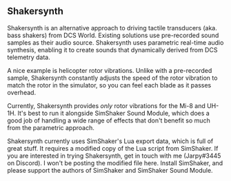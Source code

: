## Shakersynth

Shakersynth is an alternative approach to driving tactile transducers (aka. bass
shakers) from DCS World. Existing solutions use pre-recorded sound samples as
their audio source. Shakersynth uses parametric real-time audio synthesis,
enabling it to create sounds that dynamically derived from DCS telemetry data.

A nice example is helicopter rotor vibrations. Unlike with a pre-recorded
sample, Shakersynth constantly adjusts the speed of the rotor vibration to match
the rotor in the simulator, so you can feel each blade as it passes overhead.

Currently, Shakersynth provides _only_ rotor vibrations for the Mi-8 and UH-1H. It's best to run it alongside SimShaker Sound Module, which does a good job of handling a wide range of effects that don't benefit so much from the parametric approach.

Shakersynth currently uses SimShaker's Lua export data, which is full of great stuff. It requires a modified copy of the Lua script from SimShaker. If you are interested in trying Shakersynth, get in touch with me (Jarpy#3445 on Discord). I won't be posting the modified file here. Install SimShaker, and please support the authors of SimShaker and SimShaker Sound Module.
